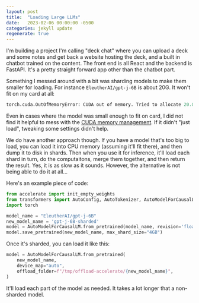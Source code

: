 ```yaml
---
layout: post
title:  "Loading Large LLMs"
date:   2023-02-06 00:00:00 -0500
categories: jekyll update
regenerate: true
---
```


I'm building a project I'm calling "deck chat" where you can upload a deck and some notes and get back a website hosting the deck, and a built in chatbot trained on the content. The front end is all React and the backend is FastAPI. It's a pretty straight forward app other than the chatbot part.

Something I messed around with a bit was sharding models to make them smaller for loading. For instance `EleutherAI/gpt-j-6B` is about 20G. It won't fit on my card at all:

```python
torch.cuda.OutOfMemoryError: CUDA out of memory. Tried to allocate 20.00 MiB (GPU 0; 15.70 GiB total capacity; 8.22 GiB already allocated; 48.56 MiB free; 8.62 GiB reserved in total by PyTorch) If reserved memory is >> allocated memory try setting max_split_size_mb to avoid fragmentation.  See documentation for Memory Management and PYTORCH_CUDA_ALLOC_CONF
```

Even in cases where the model was small enough to fit on card, I did not find it helpful to mess with the [CUDA memory management](https://pytorch.org/docs/stable/notes/cuda.html#memory-management). If it didn't "just load", tweaking some settings didn't help.

We do have another approach though. If you have a model that's too big to load, you can load it into CPU memory (assuming it'll fit there), and then dump it to disk in shards. Then when you use it for inference, it'll load each shard in turn, do the computaitons, merge them together, and then return the result. Yes, it is as slow as it sounds. However, the alternative is not being able to do it at all...

Here's an example piece of code:

```python
from accelerate import init_empty_weights
from transformers import AutoConfig, AutoTokenizer, AutoModelForCausalLM
import torch

model_name = "EleutherAI/gpt-j-6B"
new_model_name = 'gpt-j-6B-sharded'
model = AutoModelForCausalLM.from_pretrained(model_name, revision='float16', torch_dtype=torch.float16, low_cpu_mem_usage=True)
model.save_pretrained(new_model_name, max_shard_size="4GB")
```

Once it's sharded, you can load it like this:

```python
model = AutoModelForCausalLM.from_pretrained(
    new_model_name,
    device_map="auto",
    offload_folder=f"/tmp/offload-accelerate/{new_model_name}",
)
```

It'll load each part of the model as needed. It takes a lot longer that a non-sharded model.
